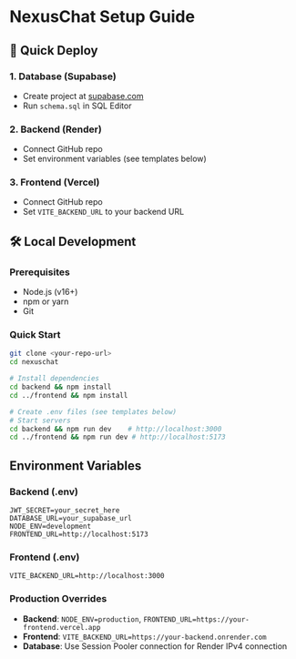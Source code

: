 # NexusChat Setup Guide

## 🚀 Quick Deploy

### 1. Database (Supabase)
- Create project at [supabase.com](https://supabase.com)
- Run `schema.sql` in SQL Editor

### 2. Backend (Render)
- Connect GitHub repo
- Set environment variables (see templates below)

### 3. Frontend (Vercel)
- Connect GitHub repo
- Set `VITE_BACKEND_URL` to your backend URL

## 🛠️ Local Development

### Prerequisites
- Node.js (v16+)
- npm or yarn
- Git

### Quick Start
```bash
git clone <your-repo-url>
cd nexuschat

# Install dependencies
cd backend && npm install
cd ../frontend && npm install

# Create .env files (see templates below)
# Start servers
cd backend && npm run dev    # http://localhost:3000
cd ../frontend && npm run dev # http://localhost:5173
```

## Environment Variables

### Backend (.env)
```
JWT_SECRET=your_secret_here
DATABASE_URL=your_supabase_url
NODE_ENV=development
FRONTEND_URL=http://localhost:5173
```

### Frontend (.env)
```
VITE_BACKEND_URL=http://localhost:3000
```

### Production Overrides
- **Backend**: `NODE_ENV=production`, `FRONTEND_URL=https://your-frontend.vercel.app`
- **Frontend**: `VITE_BACKEND_URL=https://your-backend.onrender.com`
- **Database**: Use Session Pooler connection for Render IPv4 connection 